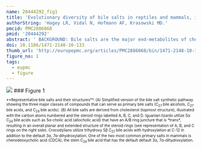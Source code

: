 ```yaml
---
name: 20444292_fig1
title: 'Evolutionary diversity of bile salts in reptiles and mammals, including analysis of ancient human and extinct giant ground sloth coprolites.'
authorString: 'Hagey LR, Vidal N, Hofmann AF, Krasowski MD.'
pmcid: PMC2886068
pmid: '20444292'
abstract: ' BACKGROUND: Bile salts are the major end-metabolites of cholesterol and are also important in lipid and protein digestion and in influencing the intestinal microflora. We greatly extend prior surveys of bile salt diversity in both reptiles and mammals, including analysis of 8,000 year old human coprolites and coprolites from the extinct Shasta ground sloth (Nothrotherium shastense). RESULTS: While there is significant variation of bile salts across species, bile salt profiles are generally stable within families and often within orders of reptiles and mammals, and do not directly correlate with differences in diet. The variation of bile salts generally accords with current molecular phylogenies of reptiles and mammals, including more recent groupings of squamate reptiles. For mammals, the most unusual finding was that the Paenungulates (elephants, manatees, and the rock hyrax) have a very different bile salt profile from the Rufous sengi and South American aardvark, two other mammals classified with Paenungulates in the cohort Afrotheria in molecular phylogenies. Analyses of the approximately 8,000 year old human coprolites yielded a bile salt profile very similar to that found in modern human feces. Analysis of the Shasta ground sloth coprolites (approximately 12,000 years old) showed the predominant presence of glycine-conjugated bile acids, similar to analyses of bile and feces of living sloths, in addition to a complex mixture of plant sterols and stanols expected from an herbivorous diet. CONCLUSIONS: The bile salt synthetic pathway has become longer and more complex throughout vertebrate evolution, with some bile salt modifications only found within single groups such as marsupials. Analysis of the evolution of bile salt structures in different species provides a potentially rich model system for the evolution of a complex biochemical pathway in vertebrates. Our results also demonstrate the stability of bile salts in coprolites preserved in arid climates, suggesting that bile salt analysis may have utility in selected paleontological research.'
doi: 10.1186/1471-2148-10-133
thumb_url: 'http://europepmc.org/articles/PMC2886068/bin/1471-2148-10-133-1.gif'
figure_no: 1
tags:
  - eupmc
  - figure
---
```

<img src='http://europepmc.org/articles/PMC2886068/bin/1471-2148-10-133-1.jpg' style='max-height: 300px'>
### Figure 1
<p style='font-size: 10px;'>**Representative bile salts and their structures**. (A) Simplified version of the bile salt synthetic pathway showing the three major classes of compounds that can serve as primary bile salts (C<sub>27 </sub>bile alcohols, C<sub>27 </sub>bile acids, and C<sub>24 </sub>bile acids). (B) All bile salts are derived from cholesterol (topmost structure), illustrated with the carbon atoms numbered and the steroid rings labelled A, B, C, and D. Iguanian lizards utilize 5α C<sub>24 </sub>bile acids such as 5α-cholic acid (allocholic acid) that have an A/B ring juncture that is *trans*, resulting in an overall planar and extended structure of the steroid rings (see representation of A, B, and C rings on the right side). Crocodylians utilize trihydroxy 5β C<sub>27 </sub>bile acids with hydroxylation at C-12 in addition to the default 3α, 7α-dihydroxylation. One of the two most common primary salts in mammals is chenodeoxycholic acid (CDCA), the stem C<sub>24 </sub>bile acid that has the default default 3α, 7α-dihydroxylation.</p>